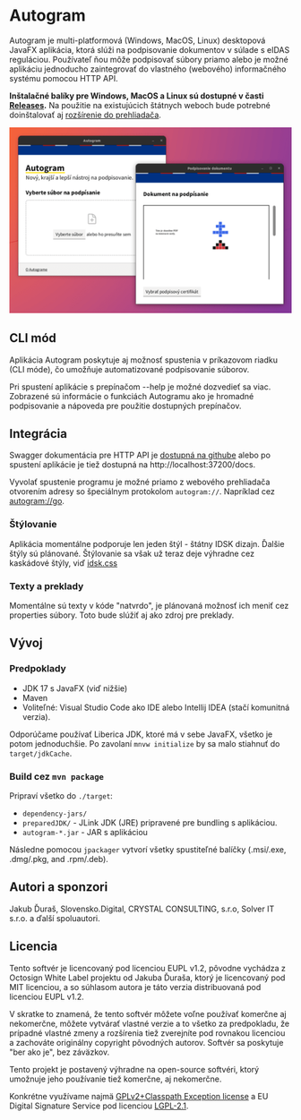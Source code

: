 # Autogram

Autogram je multi-platformová (Windows, MacOS, Linux) desktopová JavaFX aplikácia, ktorá slúži na podpisovanie dokumentov v súlade s eIDAS reguláciou. Používateľ ňou môže podpisovať súbory priamo alebo je možné aplikáciu jednoducho zaintegrovať do vlastného (webového) informačného systému pomocou HTTP API.

**Inštalačné balíky pre Windows, MacOS a Linux sú dostupné v časti [Releases](https://github.com/slovensko-digital/autogram/releases).** Na použitie na existujúcich štátnych weboch bude potrebné doinštalovať aj [rozšírenie do prehliadača](https://github.com/slovensko-digital/autogram-extension#readme).

![Screenshot](assets/autogram-screenshot.png?raw=true)

## CLI mód

Aplikácia Autogram poskytuje aj možnosť spustenia v príkazovom riadku (CLI móde), čo umožňuje automatizované podpisovanie súborov.

Pri spustení aplikácie s prepínačom --help je možné dozvedieť sa viac. Zobrazené sú informácie o funkciách Autogramu ako je hromadné podpisovanie a nápoveda pre použitie dostupných prepínačov.

## Integrácia

Swagger dokumentácia pre HTTP API je [dostupná na githube](https://generator3.swagger.io/index.html?url=https://raw.githubusercontent.com/slovensko-digital/autogram/main/src/main/resources/digital/slovensko/autogram/server/server.yml) alebo po spustení aplikácie je tiež dostupná na http://localhost:37200/docs.

Vyvolať spustenie programu je možné priamo z webového prehliadača otvorením adresy so špeciálnym protokolom `autogram://`. Napríklad cez [autogram://go](autogram://go).

### Štýlovanie

Aplikácia momentálne podporuje len jeden štýl - štátny IDSK dizajn. Ďalšie štýly sú plánované. Štýlovanie sa však už teraz deje výhradne cez kaskádové štýly, viď [idsk.css](https://github.com/slovensko-digital/autogram/blob/main/src/main/resources/digital/slovensko/autogram/ui/gui/idsk.css)

### Texty a preklady

Momentálne sú texty v kóde "natvrdo", je plánovaná možnosť ich meniť cez properties súbory. Toto bude slúžiť aj ako zdroj pre preklady.

## Vývoj

### Predpoklady

- JDK 17 s JavaFX (viď nižšie)
- Maven
- Voliteľné: Visual Studio Code ako IDE alebo Intellij IDEA (stačí komunitná verzia).

Odporúčame používať Liberica JDK, ktoré má v sebe JavaFX, všetko je potom jednoduchšie. Po zavolaní `mnvw initialize` by sa malo stiahnuť do `target/jdkCache`.


### Build cez `mvn package`

Pripraví všetko do `./target`:

- `dependency-jars/`
- `preparedJDK/` - JLink JDK (JRE) pripravené pre bundling s aplikáciou.
- `autogram-*.jar` - JAR s aplikáciou

Následne pomocou `jpackager` vytvorí všetky spustiteľné balíčky (.msi/.exe, .dmg/.pkg, and .rpm/.deb).

## Autori a sponzori

Jakub Ďuraš, Slovensko.Digital, CRYSTAL CONSULTING, s.r.o, Solver IT s.r.o. a ďalší spoluautori.

## Licencia

Tento softvér je licencovaný pod licenciou EUPL v1.2, pôvodne vychádza z Octosign White Label projektu od Jakuba Ďuraša, ktorý je licencovaný pod MIT licenciou, a so súhlasom autora je táto verzia distribuovaná pod licenciou EUPL v1.2.

V skratke to znamená, že tento softvér môžete voľne používať komerčne aj nekomerčne, môžete vytvárať vlastné verzie a to všetko za predpokladu, že prípadné vlastné zmeny a rozšírenia tiež zverejníte pod rovnakou licenciou a zachováte originálny copyright pôvodných autorov. Softvér sa poskytuje "ber ako je", bez záväzkov.

Tento projekt je postavený výhradne na open-source softvéri, ktorý umožnuje jeho používanie tiež komerčne, aj nekomerčne.

Konkrétne využívame najmä [GPLv2+Classpath Exception license](https://openjdk.java.net/legal/gplv2+ce.html) a EU Digital Signature Service pod licenciou [LGPL-2.1](https://github.com/esig/dss/blob/master/LICENSE).

